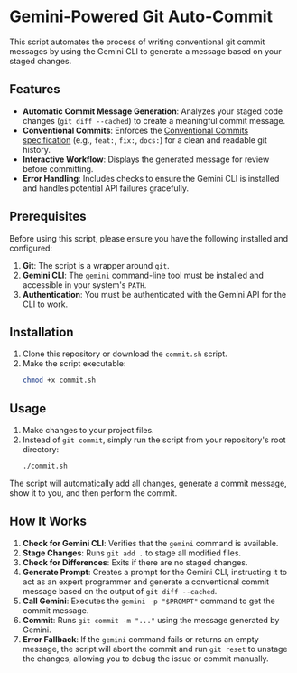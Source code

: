 # Gemini-Powered Git Auto-Commit

This script automates the process of writing conventional git commit messages by using the Gemini CLI to generate a message based on your staged changes.

## Features

-   **Automatic Commit Message Generation**: Analyzes your staged code changes (`git diff --cached`) to create a meaningful commit message.
-   **Conventional Commits**: Enforces the [Conventional Commits specification](https://www.conventionalcommits.org/) (e.g., `feat:`, `fix:`, `docs:`) for a clean and readable git history.
-   **Interactive Workflow**: Displays the generated message for review before committing.
-   **Error Handling**: Includes checks to ensure the Gemini CLI is installed and handles potential API failures gracefully.

## Prerequisites

Before using this script, please ensure you have the following installed and configured:

1.  **Git**: The script is a wrapper around `git`.
2.  **Gemini CLI**: The `gemini` command-line tool must be installed and accessible in your system's `PATH`.
3.  **Authentication**: You must be authenticated with the Gemini API for the CLI to work.

## Installation

1.  Clone this repository or download the `commit.sh` script.
2.  Make the script executable:
    ```bash
    chmod +x commit.sh
    ```

## Usage

1.  Make changes to your project files.
2.  Instead of `git commit`, simply run the script from your repository's root directory:
    ```bash
    ./commit.sh
    ```

The script will automatically add all changes, generate a commit message, show it to you, and then perform the commit.

## How It Works

1.  **Check for Gemini CLI**: Verifies that the `gemini` command is available.
2.  **Stage Changes**: Runs `git add .` to stage all modified files.
3.  **Check for Differences**: Exits if there are no staged changes.
4.  **Generate Prompt**: Creates a prompt for the Gemini CLI, instructing it to act as an expert programmer and generate a conventional commit message based on the output of `git diff --cached`.
5.  **Call Gemini**: Executes the `gemini -p "$PROMPT"` command to get the commit message.
6.  **Commit**: Runs `git commit -m "..."` using the message generated by Gemini.
7.  **Error Fallback**: If the `gemini` command fails or returns an empty message, the script will abort the commit and run `git reset` to unstage the changes, allowing you to debug the issue or commit manually.